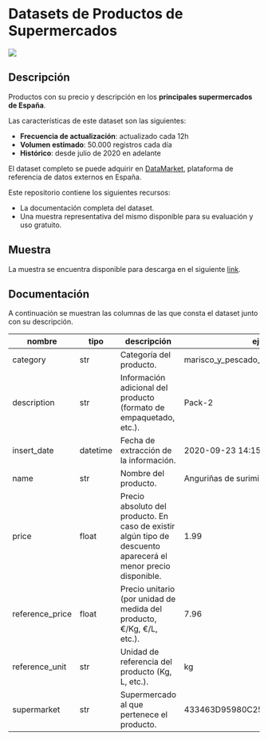 # Datasets de Productos de Supermercados
<a href="https://datamarket.es">
  <img src="https://datamarket.es/media/banners/productos-de-supermercados-banner.png">
</a>

## Descripción

Productos con su precio y descripción en los __principales supermercados de España__.

Las características de este dataset son las siguientes:

* __Frecuencia de actualización__: actualizado cada 12h
* __Volumen estimado__: 50.000 registros cada día
* __Histórico__: desde julio de 2020 en adelante

El dataset completo se puede adquirir en [DataMarket](https://datamarket.es/#productos-de-supermercados-dataset), plataforma de referencia de datos externos en España. 

Este repositorio contiene los siguientes recursos:

* La documentación completa del dataset.
* Una muestra representativa del mismo disponible para su evaluación y uso gratuito.

## Muestra

La muestra se encuentra disponible para descarga en el siguiente [link](https://github.com/Data-Market/productos-de-supermercados/blob/main/productos-de-supermercados-sample.csv).

## Documentación

A continuación se muestran las columnas de las que consta el dataset junto con su descripción.

| nombre | tipo | descripción | ejemplo |
|--------|------|-------------|---------|
| category | str | Categoría del producto. | marisco_y_pescado_pescado_congelado |
| description | str | Información adicional del producto (formato de empaquetado, etc.). | Pack-2 |
| insert_date | datetime | Fecha de extracción de la información. | 2020-09-23 14:15:00 |
| name | str | Nombre del producto. | Anguriñas de surimi Pescanova |
| price | float | Precio absoluto del producto. En caso de existir algún tipo de descuento aparecerá el menor precio disponible. | 1.99 |
| reference_price | float | Precio unitario (por unidad de medida del producto, €/Kg, €/L, etc.). | 7.96 |
| reference_unit  | str | Unidad de referencia del producto (Kg, L, etc.). | kg |
| supermarket | str | Supermercado al que pertenece el producto. | 433463D95980C252B92C204E3655BB81 |
